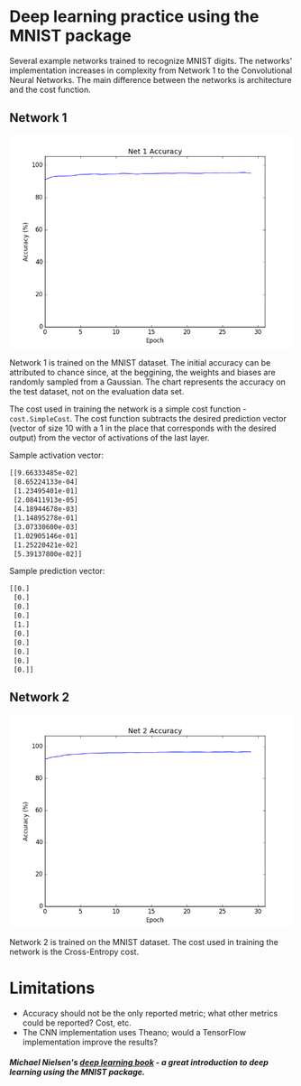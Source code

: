 # Deep learning practice using the MNIST package

Several example networks trained to recognize MNIST digits. The networks' implementation increases in complexity from 
Network 1 to the Convolutional Neural Networks. The main difference between the networks is architecture and the cost 
function.

## Network 1

![](net_1_accuracy.png)

Network 1 is trained on the MNIST dataset. The initial accuracy can be attributed to chance since, at the beggining, 
the weights and biases are randomly sampled from a Gaussian. The chart represents the accuracy on the test dataset, not 
on the evaluation data set.

The cost used in training the network is a simple cost function - 
`cost.SimpleCost`. The cost function subtracts the desired prediction vector (vector of size 10 with a 1 in the place 
that corresponds with the desired output) from the vector of activations of the last layer.

Sample activation vector:
```
[[9.66333485e-02]
 [8.65224133e-04]
 [1.23495401e-01]
 [2.08411913e-05]
 [4.18944678e-03]
 [1.14895278e-01]
 [3.07330600e-03]
 [1.02905146e-01]
 [1.25220421e-02]
 [5.39137800e-02]]
``` 

Sample prediction vector:
```
[[0.]
 [0.]
 [0.]
 [0.]
 [1.]
 [0.]
 [0.]
 [0.]
 [0.]
 [0.]]
```

## Network 2

![](net_2_accuracy.png)

Network 2 is trained on the MNIST dataset. The cost used in training the network is the Cross-Entropy cost.

# Limitations

- Accuracy should not be the only reported metric; what other metrics could be reported? Cost, etc.
- The CNN implementation uses Theano; would a TensorFlow implementation improve the results?

##### Michael Nielsen's [deep learning book](http://neuralnetworksanddeeplearning.com) - a great introduction to deep learning using the MNIST package.
